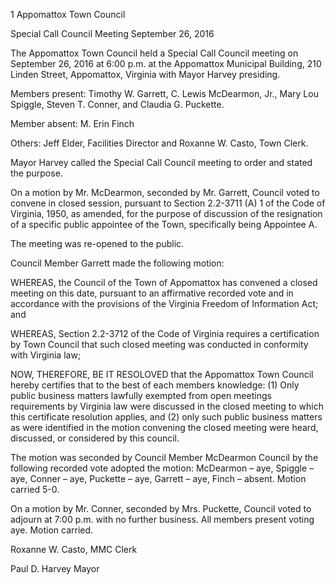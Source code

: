 1  Appomattox Town Council

Special Call Council Meeting
September 26, 2016

The Appomattox Town Council held a Special Call Council meeting on September 26, 2016 at
6:00 p.m. at the Appomattox Municipal Building, 210 Linden Street, Appomattox, Virginia with
Mayor Harvey presiding.

Members present:  Timothy W. Garrett, C. Lewis McDearmon, Jr., Mary Lou Spiggle, Steven T.
Conner, and Claudia G. Puckette.

Member absent:  M. Erin Finch

Others:  Jeff Elder, Facilities Director and Roxanne W. Casto, Town Clerk.

Mayor Harvey called the Special Call Council meeting to order and stated the purpose.

On a motion by Mr. McDearmon, seconded by Mr. Garrett, Council voted to convene in closed
session, pursuant to Section 2.2-3711 (A) 1 of the Code of Virginia, 1950, as amended, for the
purpose of discussion of the resignation of a specific public appointee of the Town, specifically
being Appointee A.

The meeting was re-opened to the public.

Council Member Garrett made the following motion:

WHEREAS, the Council of the Town of Appomattox has convened a closed meeting on this
date, pursuant to an affirmative recorded vote and in accordance with the provisions of the
Virginia Freedom of Information Act; and

WHEREAS, Section 2.2-3712 of the Code of Virginia requires a certification by Town Council
that such closed meeting was conducted in conformity with Virginia law;

NOW, THEREFORE, BE IT RESOLOVED that the Appomattox Town Council hereby certifies
that to the best of each members knowledge: (1) Only public business matters lawfully exempted
from open meetings requirements by Virginia law were discussed in the closed meeting to which
this certificate resolution applies, and (2) only such public business matters as were identified in
the motion convening the closed meeting were heard, discussed, or considered by this council.

The motion was seconded by Council Member McDearmon Council by the following recorded
vote adopted the motion:  McDearmon – aye, Spiggle – aye, Conner – aye, Puckette – aye,
Garrett – aye, Finch – absent.  Motion carried 5-0.

On a motion by Mr. Conner, seconded by Mrs. Puckette, Council voted to adjourn at 7:00 p.m.
with no further business.  All members present voting aye.  Motion carried.

Roxanne W. Casto, MMC
Clerk

Paul D. Harvey
Mayor


